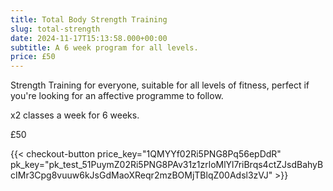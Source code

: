 ```yaml
---
title: Total Body Strength Training
slug: total-strength
date: 2024-11-17T15:13:58.000+00:00
subtitle: A 6 week program for all levels.
price: £50
---
```


Strength Training for everyone, suitable for all levels of fitness, perfect if you're looking for an affective programme to follow.

<!--more-->

x2 classes a week for 6 weeks.

£50

{{< checkout-button price_key="1QMYYf02Ri5PNG8Pq56epDdR" pk_key="pk_test_51PuymZ02Ri5PNG8PAv31z1zrloMlYl7riBrqs4ctZJsdBahyBcIMr3Cpg8vuuw6kJsGdMaoXReqr2mzBOMjTBlqZ00Adsl3zVJ" >}}